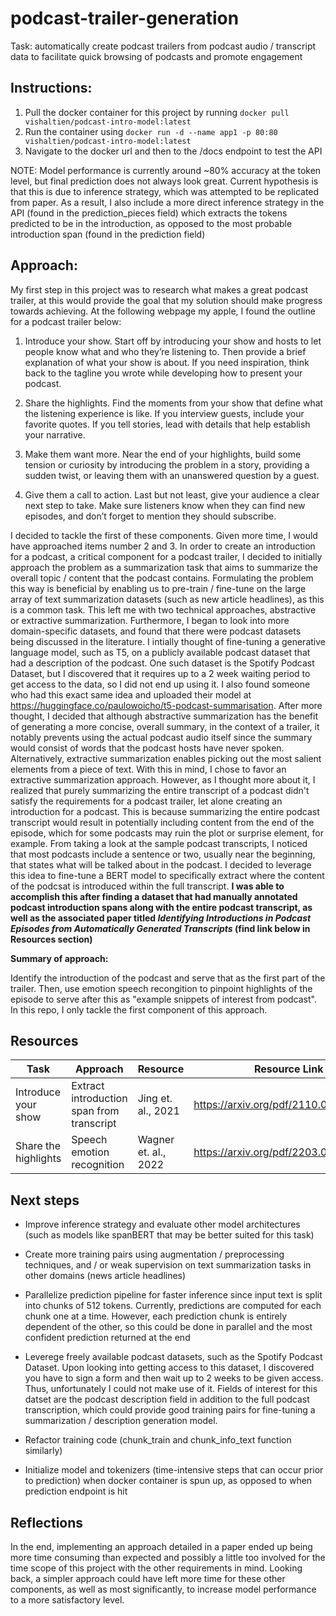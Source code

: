 # podcast-trailer-generation
Task: automatically create podcast trailers from podcast audio / transcript data to facilitate quick browsing of podcasts and promote engagement

## Instructions:
1. Pull the docker container for this project by running `docker pull vishaltien/podcast-intro-model:latest`
2. Run the container using `docker run -d --name app1 -p 80:80 vishaltien/podcast-intro-model:latest`
3. Navigate to the docker url and then to the /docs endpoint to test the API

NOTE: Model performance is currently around ~80% accuracy at the token level, but final prediction does not always look great. Current hypothesis is that this is due to inference strategy, which was attempted to be replicated from paper. As a result, I also include a more direct inference strategy in the API (found in the prediction_pieces field) which extracts the tokens predicted to be in the introduction, as opposed to the most probable introduction span (found in the prediction field)

## Approach:

My first step in this project was to research what makes a great podcast trailer, at this would provide the goal that my solution should make progress towards achieving. At the following webpage my apple, I found the outline for a podcast trailer below:

1. Introduce your show.
Start off by introducing your show and hosts to let people know what and who they’re listening to. Then provide a brief explanation of what your show is about. If you need inspiration, think back to the tagline you wrote while developing how to present your podcast. 

2. Share the highlights.
Find the moments from your show that define what the listening experience is like. If you interview guests, include your favorite quotes. If you tell stories, lead with details that help establish your narrative.

3. Make them want more.
Near the end of your highlights, build some tension or curiosity by introducing the problem in a story, providing a sudden twist, or leaving them with an unanswered question by a guest.

4. Give them a call to action.
Last but not least, give your audience a clear next step to take. Make sure listeners know when they can find new episodes, and don’t forget to mention they should subscribe. 

I decided to tackle the first of these components. Given more time, I would have approached items number 2 and 3. In order to create an introduction for a podcast, a critical component for a podcast trailer, I decided to initially approach the problem as a summarization task that aims to summarize the overall topic / content that the podcast contains. Formulating the problem this way is beneficial by enabling us to pre-train / fine-tune on the large array of text summarization datasets (such as new article headlines), as this is a common task. This left me with two technical approaches, abstractive or extractive summarization. Furthermore, I began to look into more domain-specific datasets, and found that there were podcast datasets being discussed in the literature. I intially thought of fine-tuning a generative language model, such as T5, on a publicly available podcast dataset that had a description of the podcast. One such dataset is the Spotify Podcast Dataset, but I discovered that it requires up to a 2 week waiting period to get access to the data, so I did not end up using it. I also found someone who had this exact same idea and uploaded their model at https://huggingface.co/paulowoicho/t5-podcast-summarisation. After more thought, I decided that although abstractive summarization has the benefit of generating a more concise, overall summary, in the context of a trailer, it notably prevents using the actual podcast audio itself since the summary would consist of words that the podcast hosts have never spoken. Alternatively, extractive summarization enables picking out the most salient elements from a piece of text. With this in mind, I chose to favor an extractive summarization approach. However, as I thought more about it, I realized that purely summarizing the entire transcript of a podcast didn't satisfy the requirements for a podcast trailer, let alone creating an introduction for a podcast. This is because summarizing the entire podcast transcript would result in potentially including content from the end of the episode, which for some podcasts may ruin the plot or surprise element, for example. From taking a look at the sample podcast transcripts, I noticed that most podcasts include a sentence or two, usually near the beginning, that states what will be talked about in the podcast. I decided to leverage this idea to fine-tune a BERT model to specifically extract where the content of the podcsat is introduced within the full transcript. **I was able to accomplish this after finding a dataset that had manually annotated podcast introduction spans along with the entire podcast transcript, as well as the associated paper titled _Identifying Introductions in Podcast Episodes from Automatically Generated Transcripts_ (find link below in Resources section)**

**Summary of approach:**

Identify the introduction of the podcast and serve that as the first part of the trailer. Then, use emotion speech recongition to pinpoint highlights of the episode to serve after this as "example snippets of interest from podcast". In this repo, I only tackle the first component of this approach.

## Resources
| Task | Approach | Resource | Resource Link | Status |
| ---- | -------- | -------- | ------------- | ------ |
| Introduce your show | Extract introduction span from transcript | Jing et. al., 2021 | https://arxiv.org/pdf/2110.07096.pdf | Complete |
| Share the highlights | Speech emotion recognition | Wagner et. al., 2022 | https://arxiv.org/pdf/2203.07378v2.pdf | Planned (not completed) |

## Next steps

* Improve inference strategy and evaluate other model architectures (such as models like spanBERT that may be better suited for this task)

* Create more training pairs using augmentation / preprocessing techniques, and / or weak supervision on text summarization tasks in other domains (news article headlines)

* Parallelize prediction pipeline for faster inference since input text is split into chunks of 512 tokens. Currently, predictions are computed for each chunk one at a time. However, each prediction chunk is entirely dependent of the other, so this could be done in parallel and the most confident prediction returned at the end

* Leverege freely available podcast datasets, such as the Spotify Podcast Dataset. Upon looking into getting access to this dataset, I discovered you have to sign a form and then wait up to 2 weeks to be given access. Thus, unfortunately I could not make use of it. Fields of interest for this datset are the podcast description field in addition to the full podcast transcription, which could provide good training pairs for fine-tuning a summarization / description generation model. 

* Refactor training code (chunk_train and chunk_info_text function similarly)

* Initialize model and tokenizers (time-intensive steps that can occur prior to prediction) when docker container is spun up, as opposed to when prediction endpoint is hit

## Reflections

In the end, implementing an approach detailed in a paper ended up being more time consuming than expected and possibly a little too involved for the time scope of this project with the other requirements in mind. Looking back, a simpler approach could have left more time for these other components, as well as most significantly, to increase model performance to a more satisfactory level. 